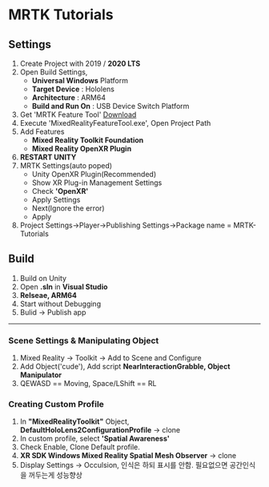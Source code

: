 # MRTK Tutorials

## Settings

1. Create Project with 2019 / <b>2020 LTS</b>
2. Open Build Settings,
   - <b>Universal Windows</b> Platform
   - <b>Target Device</b> : Hololens
   - <b>Architecture</b> : ARM64
   - <b>Build and Run On</b> : USB Device
     Switch Platform
3. Get 'MRTK Feature Tool' [Download](https://www.microsoft.com/en-us/download/details.aspx?id=102778)
4. Execute 'MixedRealityFeatureTool.exe', Open Project Path
5. Add Features
   - <b>Mixed Reality Toolkit Foundation</b>
   - <b>Mixed Reality OpenXR Plugin</b>
6. <b>RESTART UNITY</b>
7. MRTK Settings(auto poped)
   - Unity OpenXR Plugin(Recommended)
   - Show XR Plug-in Management Settings
   - Check <b>'OpenXR'</b>
   - Apply Settings
   - Next(Ignore the error)
   - Apply
8. Project Settings->Player->Publishing Settings->Package name = MRTK-Tutorials

## Build

1. Build on Unity
2. Open **.sln** in **Visual Studio**
3. **Relseae, ARM64**
4. Start without Debugging
5. Bulid -> Publish app

<hr>

### Scene Settings & Manipulating Object

1. Mixed Reality -> Toolkit -> Add to Scene and Configure
2. Add Object('cude'), Add script **NearInteractionGrabble, Object Manipulator**
3. QEWASD == Moving, Space/LShift == RL

### Creating Custom Profile

1. In **"MixedRealityToolkit"** Object, **DefaultHoloLens2ConfigurationProfile** -> clone
2. In custom profile, select **'Spatial Awareness'**
3. Check Enable, Clone Default profile.
4. **XR SDK Windows Mixed Reality Spatial Mesh Observer** -> clone
5. Display Settings -> Occulsion, 인식은 하되 표시를 안함. 필요없으면 공간인식을 꺼두는게 성능향상
